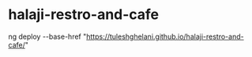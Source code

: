 # halaji-restro-and-cafe


ng deploy --base-href "https://tuleshghelani.github.io/halaji-restro-and-cafe/"

